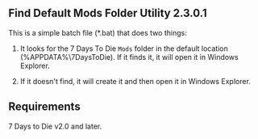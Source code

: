 ## Find Default Mods Folder Utility 2.3.0.1

This is a simple batch file (\*.bat) that does two things:

1. It looks for the 7 Days To Die `Mods` folder in the default location (%APPDATA%\7DaysToDie). If it finds it, it will open it in Windows Explorer.

2. If it doesn't find, it will create it and then open it in Windows Explorer.

## Requirements
7 Days to Die v2.0 and later.